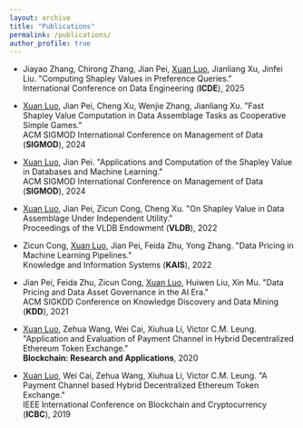 ```yaml
---
layout: archive
title: "Publications"
permalink: /publications/
author_profile: true
---
```


<!-- {% if author.googlescholar %}
  You can also find my articles on <u><a href="{{author.googlescholar}}">my Google Scholar profile</a>.</u>
{% endif %}

{% include base_path %}

{% for post in site.publications reversed %}
  {% include archive-single.html %}
{% endfor %} -->


<!-- C-4: Chirong Zhang, Lingyang Chu, Xinglu Wang, Yong Zhang, Yang Cao, Xuan Luo. "Fast and Secure Two-Party Kolmogorov-Smirnov Test." (Under Review)
C-3: Jiayao Zhang, Chirong Zhang, Xuan Luo, Jian Pei, Jinfei Liu. "Computing Shapley Values in Preference Queries." (Under Review) -->

<!-- ### Conference Papers -->
- Jiayao Zhang, Chirong Zhang, Jian Pei, <u>Xuan Luo</u>, Jianliang Xu, Jinfei Liu. "Computing Shapley Values in Preference Queries."  
  International Conference on Data Engineering (**ICDE**), 2025

- <u>Xuan Luo</u>, Jian Pei, Cheng Xu, Wenjie Zhang, Jianliang Xu. "Fast Shapley Value Computation in Data Assemblage Tasks as Cooperative Simple Games."  
  ACM SIGMOD International Conference on Management of Data (**SIGMOD**), 2024

- <u>Xuan Luo</u>, Jian Pei. "Applications and Computation of the Shapley Value in Databases and Machine Learning."  
  ACM SIGMOD International Conference on Management of Data (**SIGMOD**), 2024

- <u>Xuan Luo</u>, Jian Pei, Zicun Cong, Cheng Xu. "On Shapley Value in Data Assemblage Under Independent Utility."  
  Proceedings of the VLDB Endowment (**VLDB**), 2022

<!-- ### Journal Papers -->
- Zicun Cong, <u>Xuan Luo</u>, Jian Pei, Feida Zhu, Yong Zhang. "Data Pricing in Machine Learning Pipelines."  
  Knowledge and Information Systems (**KAIS**), 2022
<!-- ### Posters & Tutorials -->

- Jian Pei, Feida Zhu, Zicun Cong, <u>Xuan Luo</u>, Huiwen Liu, Xin Mu. "Data Pricing and Data Asset Governance in the AI Era."  
  ACM SIGKDD Conference on Knowledge Discovery and Data Mining (**KDD**), 2021

- <u>Xuan Luo</u>, Zehua Wang, Wei Cai, Xiuhua Li, Victor C.M. Leung. "Application and Evaluation of Payment Channel in Hybrid Decentralized Ethereum Token Exchange."  
  **Blockchain: Research and Applications**, 2020

- <u>Xuan Luo</u>, Wei Cai, Zehua Wang, Xiuhua Li, Victor C.M. Leung. "A Payment Channel based Hybrid Decentralized Ethereum Token Exchange."  
  IEEE International Conference on Blockchain and Cryptocurrency (**ICBC**), 2019

